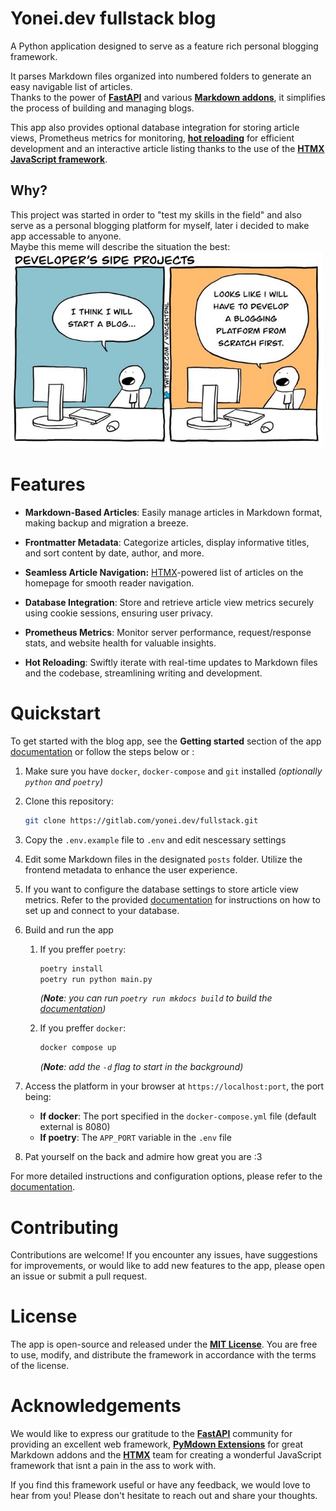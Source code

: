 # Yonei.dev fullstack blog

A Python application designed to serve as a feature rich personal blogging framework.

It parses Markdown files organized into numbered folders to generate an easy
navigable list of articles.  
Thanks to the power of [**FastAPI**][fastapi] and various [**Markdown addons**][1],
it simplifies the process of building and managing blogs.

This app also provides optional database integration for storing article views,
Prometheus metrics for monitoring, [**hot reloading**][2] for efficient
development and an interactive article listing thanks to the use of the
[**HTMX JavaScript framework**][htmx].

[1]: https://gitlab.com/yonei.dev/fullstack/-/blob/main/pyproject.toml#L19
[2]: https://github.com/florimondmanca/arel

## Why?

This project was started in order to "test my skills in the field" and also
serve as a personal blogging platform for myself, later i decided to make app
accessable to anyone.  
Maybe this meme will describe the situation the best:  
<img src="images/developing_a_blog_meme.jpg" width="500"/>

# Features

- **Markdown-Based Articles**: Easily manage articles in Markdown format, making backup and migration a breeze.

- **Frontmatter Metadata**: Categorize articles, display informative titles, and sort content by date, author, and more.

- **Seamless Article Navigation:** [HTMX][htmx]-powered list of articles on the homepage for smooth reader navigation.

- **Database Integration**: Store and retrieve article view metrics securely using cookie sessions, ensuring user privacy.

- **Prometheus Metrics**: Monitor server performance, request/response stats, and website health for valuable insights.

- **Hot Reloading**: Swiftly iterate with real-time updates to Markdown files and the codebase, streamlining writing and development.

# Quickstart
To get started with the blog app, see the **Getting started** section of the
app [documentation][docs] or follow the steps below or :

1. Make sure you have `docker`, `docker-compose` and `git` installed *(optionally `python` and `poetry`)*

2. Clone this repository:
    ```sh
    git clone https://gitlab.com/yonei.dev/fullstack.git
    ```

3. Copy the `.env.example` file to `.env` and edit nescessary settings

4. Edit some Markdown files in the designated `posts` folder. Utilize the frontend metadata to enhance the user experience.

5. If you want to configure the database settings to store article view metrics. Refer to the provided [documentation][docs] for instructions on how to set up and connect to your database.

6. Build and run the app
    1. If you preffer `poetry`:
        ```sh
        poetry install
        poetry run python main.py
        ```
        *(**Note**: you can run `poetry run mkdocs build` to build the [documentation][docs])*

    2. If you preffer `docker`:
        ```sh
        docker compose up
        ```
        *(**Note**: add the `-d` flag to start in the background)*

7. Access the platform in your browser at `https://localhost:port`, the port being:
    - **If docker**: The port specified in the `docker-compose.yml` file (default external is 8080)
    - **If poetry**: The `APP_PORT` variable in the `.env` file

8. Pat yourself on the back and admire how great you are :3

For more detailed instructions and configuration options, please refer to the [documentation][docs].

# Contributing

Contributions are welcome! If you encounter any issues, have suggestions for improvements, or would like to add new features to the app, please open an issue or submit a pull request.

# License

The app is open-source and released under the [**MIT License**](LICENSE). You are free to use, modify, and distribute the framework in accordance with the terms of the license.

# Acknowledgements

We would like to express our gratitude to the [**FastAPI**][fastapi] community for providing an excellent web framework, [**PyMdown Extensions**](https://facelessuser.github.io/pymdown-extensions/) for great Markdown addons and the [**HTMX**][htmx] team for creating a wonderful JavaScript framework that isnt a pain in the ass to work with.

If you find this framework useful or have any feedback, we would love to hear from you! Please don't hesitate to reach out and share your thoughts.

[docs]: https://yonei-dev.gitlab.io/fullstack/
[fastapi]: https://fastapi.tiangolo.com/
[htmx]: https://htmx.org/
